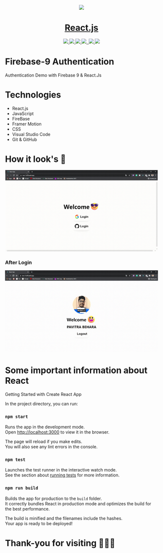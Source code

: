 <p align="center">
  <a href="https://reactjs.org">
    <img src="https://www.seekpng.com/png/detail/80-803597_io-is-compatible-with-all-javascript-frameworks-and.png" height="128">
    <h1 align="center">React.js</h1>
  </a>
</p>

<p align="center">
   <a aria-label="Vercel logo" href="https://reactjs.org/">
    <img src="https://img.shields.io/badge/React-20232A?style=for-the-badge&logo=react&logoColor=61DAFB">
  </a>
   <a aria-label="Vercel logo" href="https://www.framer.com/motion/">
   <img src="https://img.shields.io/badge/Framer%20motion-black?style=for-the-badge&logo=framer&logoColor=white"/>
  </a>
  <a aria-label="Vercel logo" href="https://reactrouter.com/">
    <img src="https://img.shields.io/badge/React_Router-CA4245?style=for-the-badge&logo=react-router&logoColor=white">
  </a>
  <a aria-label="Vercel logo" href="https://www.javascript.com/">
    <img src="https://img.shields.io/badge/JavaScript-323330?style=for-the-badge&logo=javascript&logoColor=F7DF1E">
  </a>
  <a aria-label="NPM version" href="https://www.npmjs.com/">
    <img alt="" src="https://img.shields.io/badge/npm-CB3837?style=for-the-badge&logo=npm&logoColor=white">
  </a>
  <a aria-label="NPM version" href="https://firebase.google.com/">
     <img src="https://img.shields.io/badge/firebase v9-ffca28?style=for-the-badge&logo=firebase&logoColor=black">
  </a>
  <a aria-label="NPM version" href="https://www.figma.com">
     <img src="https://img.shields.io/badge/Figma-F24E1E?style=for-the-badge&logo=figma&logoColor=white">
  </a>
</p>


# Firebase-9 Authentication

Authentication Demo with Firebase 9 & React.Js

# Technologies
- React.js
- JavaScript 
- FireBase
- Framer Motion
- CSS
- Visual Studio Code
- Git & GitHub <br/>


# How it look's 🤩
  <img src="./gif/1.gif">
  
  ### After Login
  
  <img src="./gif/2.gif">
  
# Some important information about React

 
Getting Started with Create React App

In the project directory, you can run:

### `npm start`

Runs the app in the development mode.\
Open [http://localhost:3000](http://localhost:3000) to view it in the browser.

The page will reload if you make edits.\
You will also see any lint errors in the console.

### `npm test`

Launches the test runner in the interactive watch mode.\
See the section about [running tests](https://facebook.github.io/create-react-app/docs/running-tests) for more information.

### `npm run build`

Builds the app for production to the `build` folder.\
It correctly bundles React in production mode and optimizes the build for the best performance.

The build is minified and the filenames include the hashes.\
Your app is ready to be deployed!



# Thank-you for visiting 🤗😉😊
